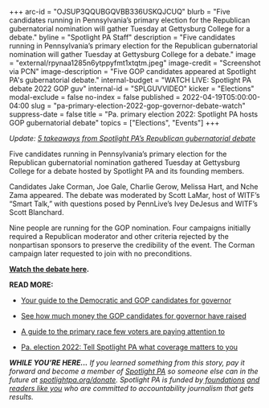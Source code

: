 +++
arc-id = "OJSUP3QQUBGQVBB336USKQJCUQ"
blurb = "Five candidates running in Pennsylvania’s primary election for the Republican gubernatorial nomination will gather Tuesday at Gettysburg College for a debate."
byline = "Spotlight PA Staff"
description = "Five candidates running in Pennsylvania’s primary election for the Republican gubernatorial nomination will gather Tuesday at Gettysburg College for a debate."
image = "external/rpynaa1285n6ytppyfmt1xtqtm.jpeg"
image-credit = "Screenshot via PCN"
image-description = "Five GOP candidates appeared at Spotlight PA's gubernatorial debate."
internal-budget = "WATCH LIVE: Spotlight PA debate 2022 GOP guv"
internal-id = "SPLGUVVIDEO"
kicker = "Elections"
modal-exclude = false
no-index = false
published = 2022-04-19T05:00:00-04:00
slug = "pa-primary-election-2022-gop-governor-debate-watch"
suppress-date = false
title = "Pa. primary election 2022: Spotlight PA hosts GOP gubernatorial debate"
topics = ["Elections", "Events"]
+++

<i>Update: </i><a href="https://www.spotlightpa.org/news/2022/04/pennsylvania-primary-election-2022-republican-governor-debate-takeaways/" target="_blank"><i>5 takeaways from Spotlight PA’s Republican gubernatorial debate</i></a>

Five candidates running in Pennsylvania’s primary election for the Republican gubernatorial nomination gathered Tuesday at Gettysburg College for a debate hosted by Spotlight PA and its founding members.

Candidates Jake Corman, Joe Gale, Charlie Gerow, Melissa Hart, and Nche Zama appeared. The debate was moderated by Scott LaMar, host of WITF’s “Smart Talk,” with questions posed by PennLive’s Ivey DeJesus and WITF’s Scott Blanchard.

Nine people are running for the GOP nomination. Four campaigns initially required a Republican moderator and other criteria rejected by the nonpartisan sponsors to preserve the credibility of the event. The Corman campaign later requested to join with no preconditions.

<a href="http://players.brightcove.net/2549849263001/default_default/index.html?videoId=6304513458001" target="_blank"><b>Watch the debate here</b></a><b>.</b>

<script src="https://www.spotlightpa.org/embed.js" async></script><div data-spl-embed-version="1" data-spl-src="https://www.spotlightpa.org/embeds/newsletter/"></div>

<b>READ MORE:</b>

- <a href="https://www.spotlightpa.org/news/2022/04/pa-primary-governor-election-2022-candidates-guide/">Your guide to the Democratic and GOP candidates for governor</a>

- <a href="https://www.spotlightpa.org/news/2022/04/pa-primary-governor-election-2022-candidates-fundraising-donations/" target="_blank">See how much money the GOP candidates for governor have raised</a>

- <a href="https://www.spotlightpa.org/news/2022/04/pennsylvania-lieutenant-governor-2022-election-guide/">A guide to the primary race few voters are paying attention to</a>

- <a href="https://www.spotlightpa.org/news/2022/02/pennsylvania-election-2022-questions-answers/" target="_blank">Pa. election 2022: Tell Spotlight PA what coverage matters to you</a>

<i><b>WHILE YOU’RE HERE...</b></i><i> If you learned something from this story, pay it forward and become a member of </i><a href="https://www.spotlightpa.org/"><i>Spotlight PA</i></a><i> so someone else can in the future at </i><a href="https://www.spotlightpa.org/donate"><i>spotlightpa.org/donate</i></a><i>. Spotlight PA is funded by</i><a href="https://www.spotlightpa.org/support"><i> foundations</i></a><i> </i><a href="https://www.spotlightpa.org/support"><i>and readers like you</i></a><i> who are committed to accountability journalism that gets results.</i>
